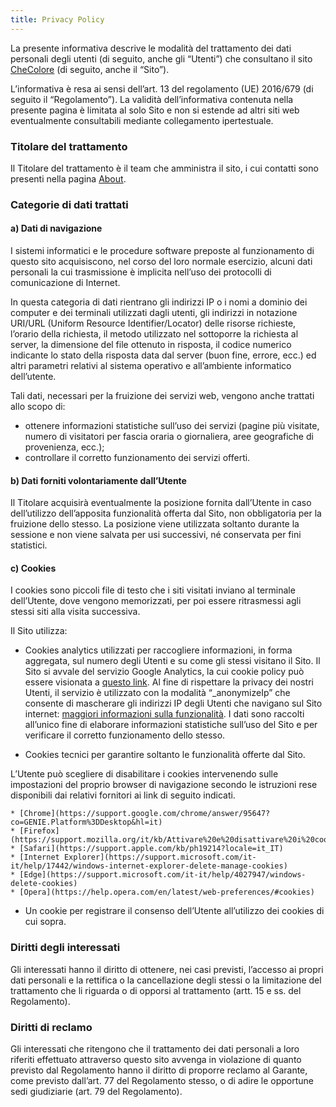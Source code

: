 ```yaml
---
title: Privacy Policy
---
```

La presente informativa descrive le modalità del trattamento dei dati personali degli utenti (di seguito, anche gli “Utenti”) che consultano il sito [CheColore](https://checolo.re) (di seguito, anche il “Sito”). 

L’informativa è resa ai sensi dell’art. 13 del regolamento (UE) 2016/679 (di seguito il “Regolamento”).
La validità dell’informativa contenuta nella presente pagina è limitata al solo Sito e non si estende ad altri siti web eventualmente consultabili mediante collegamento ipertestuale.

### Titolare del trattamento

Il Titolare del trattamento è il team che amministra il sito, i cui contatti sono presenti nella pagina [About](https://checolo.re/about).

### Categorie di dati trattati

#### a) Dati di navigazione

I sistemi informatici e le procedure software preposte al funzionamento di questo sito acquisiscono, nel corso del loro normale esercizio, alcuni dati personali la cui trasmissione è implicita nell’uso dei protocolli di comunicazione di Internet.

In questa categoria di dati rientrano gli indirizzi IP o i nomi a dominio dei computer e dei terminali utilizzati dagli utenti, gli indirizzi in notazione URI/URL (Uniform Resource Identifier/Locator) delle risorse richieste, l’orario della richiesta, il metodo utilizzato nel sottoporre la richiesta al server, la dimensione del file ottenuto in risposta, il codice numerico indicante lo stato della risposta data dal server (buon fine, errore, ecc.) ed altri parametri relativi al sistema operativo e all’ambiente informatico dell’utente.

Tali dati, necessari per la fruizione dei servizi web, vengono anche trattati allo scopo di:
* ottenere informazioni statistiche sull’uso dei servizi (pagine più visitate, numero di visitatori per fascia oraria o giornaliera, aree geografiche di provenienza, ecc.);
* controllare il corretto funzionamento dei servizi offerti.


#### b) Dati forniti volontariamente dall’Utente

Il Titolare acquisirà eventualmente la posizione fornita dall’Utente in caso dell’utilizzo dell’apposita funzionalità offerta dal Sito, non obbligatoria per la fruizione dello stesso. La posizione viene utilizzata soltanto durante la sessione e non viene salvata per usi successivi, né conservata per fini statistici.

#### c) Cookies

I cookies sono piccoli file di testo che i siti visitati inviano al terminale dell’Utente, dove vengono memorizzati, per poi essere ritrasmessi agli stessi siti alla visita successiva.

Il Sito utilizza:

* Cookies analytics utilizzati per raccogliere informazioni, in forma aggregata, sul numero degli Utenti e su come gli stessi visitano il Sito. Il Sito si avvale del servizio Google Analytics, la cui cookie policy può essere visionata a [questo link](https://developers.google.com/analytics/devguides/collection/analyticsjs/cookie-usage). Al fine di rispettare la privacy dei nostri Utenti, il servizio è utilizzato con la modalità “_anonymizeIp” che consente di mascherare gli indirizzi IP degli Utenti che navigano sul Sito internet: [maggiori informazioni sulla funzionalità](https://support.google.com/analytics/answer/2763052?hl=it). I dati sono raccolti all’unico fine di elaborare informazioni statistiche sull’uso del Sito e per verificare il corretto funzionamento dello stesso.

* Cookies tecnici per garantire soltanto le funzionalità offerte dal Sito.

L’Utente può scegliere di disabilitare i cookies intervenendo sulle impostazioni del proprio browser di navigazione secondo le istruzioni rese disponibili dai relativi fornitori ai link di seguito indicati.

    * [Chrome](https://support.google.com/chrome/answer/95647?co=GENIE.Platform%3DDesktop&hl=it)
    * [Firefox](https://support.mozilla.org/it/kb/Attivare%20e%20disattivare%20i%20cookie)
    * [Safari](https://support.apple.com/kb/ph19214?locale=it_IT)
    * [Internet Explorer](https://support.microsoft.com/it-it/help/17442/windows-internet-explorer-delete-manage-cookies)
    * [Edge](https://support.microsoft.com/it-it/help/4027947/windows-delete-cookies)
    * [Opera](https://help.opera.com/en/latest/web-preferences/#cookies)

* Un cookie per registrare il consenso dell’Utente all’utilizzo dei cookies di cui sopra.

### Diritti degli interessati

Gli interessati hanno il diritto di ottenere, nei casi previsti, l’accesso ai propri dati personali e la rettifica o la cancellazione degli stessi o la limitazione del trattamento che li riguarda o di opporsi al trattamento (artt. 15 e ss. del Regolamento).

### Diritti di reclamo

Gli interessati che ritengono che il trattamento dei dati personali a loro riferiti effettuato attraverso questo sito avvenga in violazione di quanto previsto dal Regolamento hanno il diritto di proporre reclamo al Garante, come previsto dall’art. 77 del Regolamento stesso, o di adire le opportune sedi giudiziarie (art. 79 del Regolamento).

